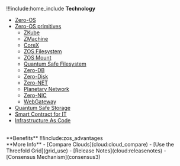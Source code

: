 !!!include:home_include
**Technology**
- [Zero-OS](zos)
- [Zero-OS primitives](tfgrid_primitives)
  - [ZKube](zkube)
  - [ZMachine](zmachine)
  - [CoreX](corex)
  - [ZOS Filesystem](zos_fs)
  - [ZOS Mount](zmount)
  - [Quantum Safe Filesystem](qsfs)
  - [Zero-DB](zdb)
  - [Zero-Disk](zdisk)
  - [Zero-NET](znet)
  - [Planetary Network](planetary_network)
  - [Zero-NIC](znic)
  - [WebGateway](webgw)
- [Quantum Safe Storage](qsss)
- [Smart Contract for IT](smartcontract_it)
- [Infrastructure As Code](smartcontract_iac)
<BR>
**Benefits**
!!!include:zos_advantages
<BR>
**More Info**
- [Compare Clouds](cloud:cloud_compare)
- [Use the Threefold Grid](grid_use)
- [Release Notes](cloud:releasenotes)
- [Consensus Mechanism](consensus3)

